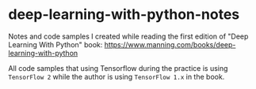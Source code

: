 # deep-learning-with-python-notes

Notes and code samples I created while reading the first edition of "Deep Learning With Python" book: https://www.manning.com/books/deep-learning-with-python

All code samples that using Tensorflow during the practice is using `TensorFlow 2` while the author is using `TensorFlow 1.x` in the book.
